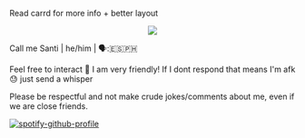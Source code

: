Read carrd for more info + better layout

<p align=center>
<img src=https://github.com/user-attachments/assets/31b7923a-990f-4882-b6d4-36351bfb6205>
</p>

Call me Santi | he/him | 🗣️:🇪🇸🇵🇭

Feel free to interact 🙌 I am very friendly! If I dont respond that means I'm afk 😓 just send a whisper

Please be respectful and not make crude jokes/comments about me, even if we are close friends.

[![spotify-github-profile](https://spotify-github-profile.kittinanx.com/api/view?uid=b0p37964wfd7nrcj4co2cu9uc&cover_image=true&theme=novatorem&show_offline=true&background_color=121212&interchange=true&bar_color=ffffff&bar_color_cover=true)](https://spotify-github-profile.kittinanx.com/api/view?uid=b0p37964wfd7nrcj4co2cu9uc&redirect=true)
